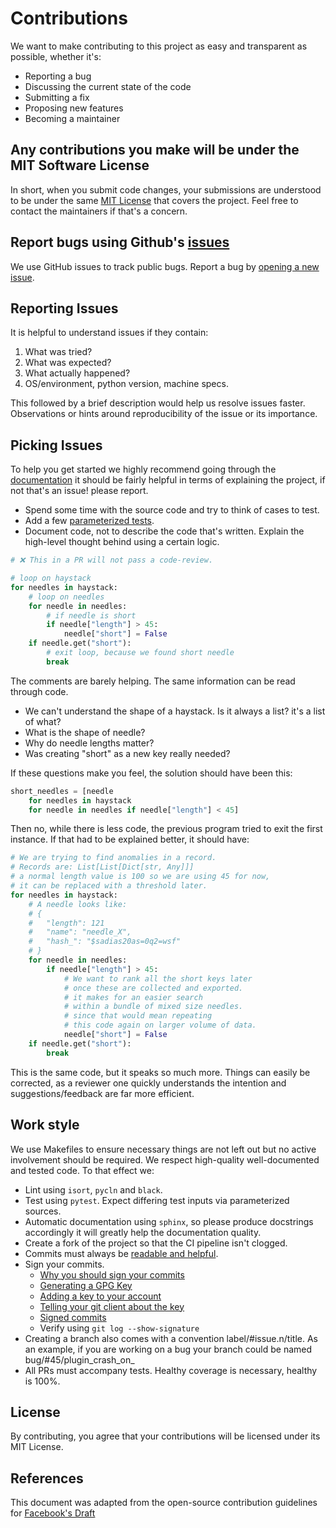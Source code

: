 # Contributions

We want to make contributing to this project as easy and transparent as possible, whether it's:

- Reporting a bug
- Discussing the current state of the code
- Submitting a fix
- Proposing new features
- Becoming a maintainer

## Any contributions you make will be under the MIT Software License
In short, when you submit code changes, your submissions are understood to be under the same [MIT License](http://choosealicense.com/licenses/mit/) that covers the project. Feel free to contact the maintainers if that's a concern.

## Report bugs using Github's [issues](https://github.com/Vernacular-ai/dialogy/issues)
We use GitHub issues to track public bugs. Report a bug by [opening a new issue](https://github.com/Vernacular-ai/dialogy/issues).

## Reporting Issues
It is helpful to understand issues if they contain:

1. What was tried?
2. What was expected?
3. What actually happened?
4. OS/environment, python version, machine specs.

This followed by a brief description would help us resolve issues faster. Observations or hints around reproducibility
of the issue or its importance.

## Picking Issues
To help you get started we highly recommend going through the [documentation](https://vernacular-ai.github.io/dialogy)
it should be fairly helpful in terms of explaining the project, if not that's an issue! please report.

- Spend some time with the source code and try to think of cases to test.
- Add a few [parameterized tests](https://docs.pytest.org/en/stable/example/parametrize.html).
- Document code, not to describe the code that's written. Explain the high-level thought behind using a certain logic.
    
```python
# ❌ This in a PR will not pass a code-review.

# loop on haystack
for needles in haystack:
    # loop on needles
    for needle in needles:
        # if needle is short
        if needle["length"] > 45:
            needle["short"] = False
    if needle.get("short"):
        # exit loop, because we found short needle
        break   
```

The comments are barely helping. The same information can be read through code.

- We can't understand the shape of a haystack. Is it always a list? it's a list of what?
- What is the shape of needle?
- Why do needle lengths matter?
- Was creating "short" as a new key really needed?

If these questions make you feel, the solution should have been this:

```python
short_needles = [needle 
    for needles in haystack 
    for needle in needles if needle["length"] < 45]
```

Then no, while there is less code, the previous program tried to exit the first instance. 
If that had to be explained better, it should have:

```python
# We are trying to find anomalies in a record. 
# Records are: List[List[Dict[str, Any]]]
# a normal length value is 100 so we are using 45 for now, 
# it can be replaced with a threshold later.
for needles in haystack:
    # A needle looks like:
    # {
    #   "length": 121
    #   "name": "needle_X",
    #   "hash_": "$sadias20as=0q2=wsf"
    # }
    for needle in needles:
        if needle["length"] > 45:
            # We want to rank all the short keys later
            # once these are collected and exported.
            # it makes for an easier search 
            # within a bundle of mixed size needles.
            # since that would mean repeating 
            # this code again on larger volume of data.
            needle["short"] = False
    if needle.get("short"):
        break   
```
This is the same code, but it speaks so much more. Things can easily be corrected,
as a reviewer one quickly understands the intention and suggestions/feedback are far 
more efficient.

## Work style
We use Makefiles to ensure necessary things are not left out but no active involvement should be required.
We respect high-quality well-documented and tested code. To that effect we:

- Lint using `isort`, `pycln` and `black`.
- Test using `pytest`. Expect differing test inputs via parameterized sources.
- Automatic documentation using `sphinx`, so please produce docstrings accordingly it will greatly help the documentation quality.
- Create a fork of the project so that the CI pipeline isn't clogged.
- Commits must always be [readable and helpful](https://www.conventionalcommits.org/en/v1.0.0/).
- Sign your commits.
    - [Why you should sign your commits](https://softwareengineering.stackexchange.com/questions/212192/what-are-the-advantages-and-disadvantages-of-cryptographically-signing-commits-a)
    - [Generating a GPG Key](https://docs.github.com/en/github/authenticating-to-github/generating-a-new-gpg-key)
    - [Adding a key to your account](https://docs.github.com/en/github/authenticating-to-github/adding-a-new-gpg-key-to-your-github-account)
    - [Telling your git client about the key](https://docs.github.com/en/github/authenticating-to-github/telling-git-about-your-signing-key)
    - [Signed commits](https://docs.github.com/en/github/authenticating-to-github/signing-commits)
    - Verify using `git log --show-signature`
- Creating a branch also comes with a convention label/#issue.n/title. As an example, if you are working on a bug your branch could be named bug/#45/plugin_crash_on_
- All PRs must accompany tests. Healthy coverage is necessary, healthy is 100%.

## License
By contributing, you agree that your contributions will be licensed under its MIT License.

## References
This document was adapted from the open-source contribution guidelines for [Facebook's Draft](https://github.com/facebook/draft-js/blob/a9316a723f9e918afde44dea68b5f9f39b7d9b00/CONTRIBUTING.md)
